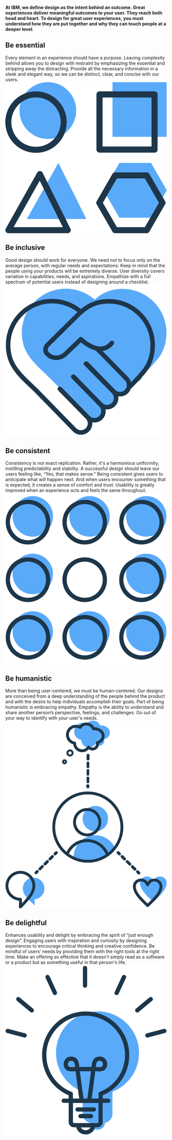 **At IBM, we define design as the intent behind an outcome. Great experiences deliver meaningful outcomes to your user. They reach both head and heart. To design for great user experiences, you must understand how they are put together and why they can touch people at a deeper level.**

## Be essential

Every element in an experience should have a purpose. Leaving complexity behind allows you to design with restraint by emphasizing the essential and stripping away the distracting. Provide all the necessary information in a sleek and elegant way, so we can be distinct, clear, and concise with our users.
![be essential](images/overview-1.png)

## Be inclusive

Good design should work for everyone. We need not to focus only on the average person, with regular needs and expectations. Keep in mind that the people using your products will be extremely diverse. User diversity covers variation in capabilities, needs, and aspirations. Empathize with a full spectrum of potential users instead of designing around a checklist.
![be inclusive](images/overview-2.png)

## Be consistent

Consistency is not exact replication. Rather, it's a harmonious uniformity, instilling predictability and stability. A successful design should leave our users feeling like, “Yes, that makes sense.” Being consistent gives users to anticipate what will happen next. And when users encounter something that is expected, it creates a sense of comfort and trust. Usability is greatly improved when an experience acts and feels the same throughout.
![be consistent](images/overview-3.png)

## Be humanistic

More than being user-centered, we must be human-centered. Our designs are conceived from a deep understanding of the people behind the product and with the desire to help individuals accomplish their goals. Part of being humanistic is embracing empathy. Empathy is the ability to understand and share another personʼs perspective, feelings, and challenges. Go out of your way to identify with your user's needs.
![be humanistic](images/overview-4.png)

## Be delightful

Enhances usability and delight by embracing the spirit of “just enough design”. Engaging users with inspiration and curiosity by designing experiences to encourage critical thinking and creative confidence. Be mindful of usersʼ needs by providing them with the right tools at the right time. Make an offering so effective that it doesn't simply read as a software or a product but as something useful in that person's life.
![be delightful](images/overview-5.png)
